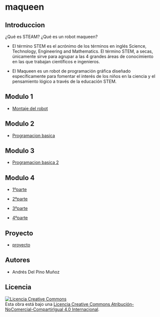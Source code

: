 # maqueen

## Introduccion

¿Qué es STEAM? ¿Qué es un robot maqueen?

- El término STEM es el acrónimo de los términos en inglés Science, Technology, Engineering and Mathematics. El término STEM, a secas, únicamente sirve para agrupar a las 4 grandes áreas de conocimiento en las que trabajan científicos e ingenieros.

- El Maqueen es un robot de programación gráfica diseñado específicamente para fomentar el interés de los niños en la ciencia y el pensamiento lógico a través de la educación STEM.

## Modulo 1

- [Montaje del robot](modulo1/modulo1.md)

## Modulo 2

- [Programacion basica ](modulo2/modulo2.md)

## Modulo 3

- [Programacion basica 2](modulo3/modulo3.md)

## Modulo 4

- [1ºparte](modulo4/video4)

- [2ºparte](modulo4/video5/sonido.md)

- [3ºparte](modulo4/video6/esquiva.md)

- [4ºparte](modulo4/video7/siguelineas.md)

## Proyecto

- [proyecto](proyecto/proyecto.md)

## Autores

- Andrés Del Pino Muñoz

## Licencia

<a rel="license" href="http://creativecommons.org/licenses/by-nc-sa/4.0/"><img alt="Licencia Creative Commons" style="border-width:0" src="https://i.creativecommons.org/l/by-nc-sa/4.0/88x31.png" /></a><br />Esta obra está bajo una <a rel="license" href="http://creativecommons.org/licenses/by-nc-sa/4.0/">Licencia Creative Commons Atribución-NoComercial-CompartirIgual 4.0 Internacional</a>.
